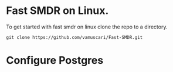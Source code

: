 # Fast SMDR on Linux.



To get started with fast smdr on linux clone the repo to a directory.

```
git clone https://github.com/vamuscari/Fast-SMDR.git
```

# Configure Postgres 



